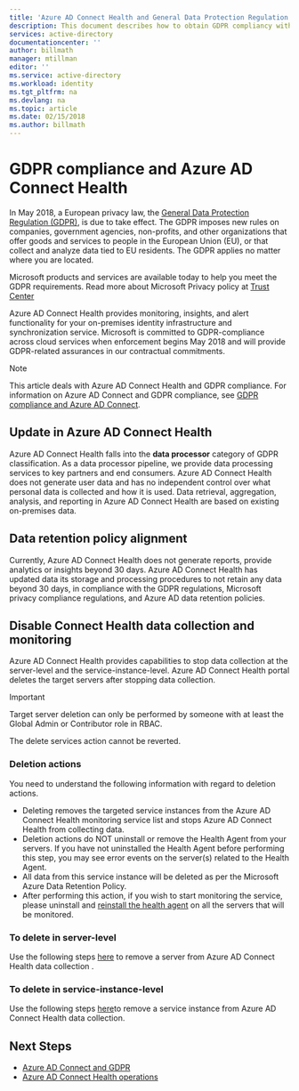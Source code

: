 ```yaml
---
title: 'Azure AD Connect Health and General Data Protection Regulation | Microsoft Docs'
description: This document describes how to obtain GDPR compliancy with Azure AD Connect.
services: active-directory
documentationcenter: ''
author: billmath
manager: mtillman
editor: ''
ms.service: active-directory
ms.workload: identity
ms.tgt_pltfrm: na
ms.devlang: na
ms.topic: article
ms.date: 02/15/2018
ms.author: billmath
---
```


# GDPR compliance and Azure AD Connect Health 

In May 2018, a European privacy law, the [General Data Protection Regulation (GDPR)](http://ec.europa.eu/justice/data-protection/reform/index_en.htm), is due to take effect. The GDPR imposes new rules on companies, government agencies, non-profits, and other organizations that offer goods and services to people in the European Union (EU), or that collect and analyze data tied to EU residents. The GDPR applies no matter where you are located. 

Microsoft products and services are available today to help you meet the GDPR requirements. Read more about Microsoft Privacy policy at [Trust Center](https://www.microsoft.com/trustcenter)

Azure AD Connect Health provides monitoring, insights, and alert functionality for your on-premises identity infrastructure and synchronization service. Microsoft is committed to GDPR-compliance across cloud services when enforcement begins May 2018 and will provide GDPR-related assurances in our contractual commitments. 

>[!NOTE] 
>This article deals with Azure AD Connect Health and GDPR compliance.  For information on Azure AD Connect and GDPR compliance, see [GDPR compliance and Azure AD Connect](../../active-directory/connect/active-directory-aadconnect-gdpr.md).

## Update in Azure AD Connect Health 
Azure AD Connect Health falls into the **data processor** category of GDPR classification. As a data processor pipeline, we provide data processing services to key partners and end consumers. Azure AD Connect Health does not generate user data and has no independent control over what personal data is collected and how it is used. Data retrieval, aggregation, analysis, and reporting in Azure AD Connect Health are based on existing on-premises data. 

## Data retention policy alignment
Currently, Azure AD Connect Health does not generate reports, provide analytics or insights beyond 30 days. Azure AD Connect Health has updated data its storage and processing procedures to not retain any data beyond 30 days, in compliance with the GDPR regulations, Microsoft privacy compliance regulations, and Azure AD data retention policies. 
 
## Disable Connect Health data collection and monitoring
Azure AD Connect Health provides capabilities to stop data collection at the server-level and the service-instance-level. Azure AD Connect Health portal deletes the target servers after stopping data collection. 

>[!IMPORTANT]
>Target server deletion can only be performed by someone with at least the Global Admin or Contributor role in RBAC.
>
>The delete services action cannot be reverted.

### Deletion actions
You need to understand the following information with regard to deletion actions.

- Deleting removes the targeted service instances from the Azure AD Connect Health monitoring service list and stops Azure AD Connect Health from collecting data. 
- Deletion actions do NOT uninstall or remove the Health Agent from your servers. If you have not uninstalled the Health Agent before performing this step, you may see error events on the server(s) related to the Health Agent.
- All data from this service instance will be deleted as per the Microsoft Azure Data Retention Policy.
- After performing this action, if you wish to start monitoring the service, please uninstall and [reinstall the health agent](active-directory-aadconnect-health-agent-install.md) on all the servers that will be monitored.

### To delete in server-level
Use the following steps [here](active-directory-aadconnect-health-operations.md#to-delete-a-server-from-the-azure-ad-connect-health-service) to remove a server from Azure AD Connect Health data collection .

### To delete in service-instance-level
Use the following steps [here](active-directory-aadconnect-health-operations.md#delete-a-service-instance-from-azure-ad-connect-health-service)to remove a service instance from Azure AD Connect Health data collection.


## Next Steps

* [Azure AD Connect and GDPR](../../active-directory/connect/active-directory-aadconnect-gdpr.md)
* [Azure AD Connect Health operations](active-directory-aadconnect-health-operations.md)
